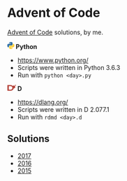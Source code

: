 Advent of Code
==============

[Advent of Code](http://adventofcode.com/) solutions, by me.

**![Python](/images/python.png) Python**
* https://www.python.org/
* Scripts were written in Python 3.6.3
* Run with `python <day>.py`

**![D](/images/d.png) D**
* https://dlang.org/
* Scripts were written in D 2.077.1
* Run with `rdmd <day>.d`

Solutions
---------

* [2017](2017/README.md)
* [2016](2016/README.md)
* [2015](2015/README.md)
